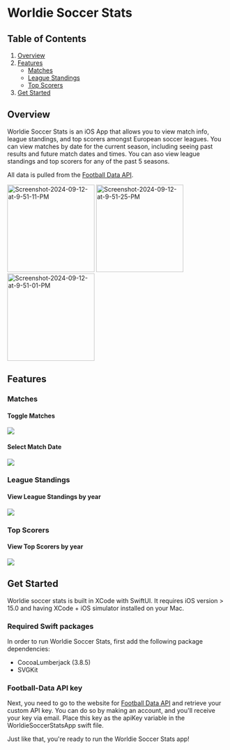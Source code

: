 # Worldie Soccer Stats

## Table of Contents
1. [Overview](#overview)
2. [Features](#features)
   * [Matches](#matches)
   * [League Standings](#league-standings)
   * [Top Scorers](#top-scorers)
3. [Get Started](#get-started)
## Overview
Worldie Soccer Stats is an iOS App that allows you to view match info, league standings, and top scorers amongst European soccer leagues. You can view matches by date for the current season, including seeing past results and future match dates and times. You can aso view league standings and top scorers for any of the past 5 seasons.

All data is pulled from the [Football Data API](https://www.football-data.org).
<div class="row">
  <a href="https://imgbb.com/"><img src="https://i.ibb.co/D4spf4B/Screenshot-2024-09-12-at-9-51-11-PM.png" width="200" alt="Screenshot-2024-09-12-at-9-51-11-PM" border="0" /></a>
  <a href="https://imgbb.com/"><img src="https://i.ibb.co/Lpxyw9x/Screenshot-2024-09-12-at-9-51-25-PM.png" width="200" alt="Screenshot-2024-09-12-at-9-51-25-PM" border="0" /></a>
  <a href="https://imgbb.com/"><img src="https://i.ibb.co/TYK5TJq/Screenshot-2024-09-12-at-9-51-01-PM.png" width="200" alt="Screenshot-2024-09-12-at-9-51-01-PM" border="0" /></a>
</div>

## Features

### Matches
#### Toggle Matches
<img src="https://i.giphy.com/media/v1.Y2lkPTc5MGI3NjExdm8zb2hka3JybWxpdzYyMm02dGRyZzcyOTBhbTc2M3F3bHExbHI2NiZlcD12MV9pbnRlcm5hbF9naWZfYnlfaWQmY3Q9Zw/9tUV9rhyJ5Roa4Kmig/giphy.gif">

#### Select Match Date
<img src="https://i.giphy.com/media/v1.Y2lkPTc5MGI3NjExN3kyanBmYjhsMXZ4ZjdrcTM0ejhodHdmZzIwYjhrMHk2cno2YTJoMiZlcD12MV9pbnRlcm5hbF9naWZfYnlfaWQmY3Q9Zw/enfi6Dww1UcBXMIXWv/giphy.gif">

### League Standings
#### View League Standings by year
<img src="https://i.giphy.com/media/v1.Y2lkPTc5MGI3NjExY3l3Y2NjMXg1OWJnN2M4ZXM2NzRkOWppZDhiMjZraHFiaHdsNDB1aSZlcD12MV9pbnRlcm5hbF9naWZfYnlfaWQmY3Q9Zw/KRkG1Q6HvWIqBxOnZ7/giphy.gif">

### Top Scorers
#### View Top Scorers by year
<img src="https://i.giphy.com/media/v1.Y2lkPTc5MGI3NjExMjIweTY2Yzdlc3I0NmRjY3FrdW13dmY0dTJsaDB4eWFpczA3a243bCZlcD12MV9pbnRlcm5hbF9naWZfYnlfaWQmY3Q9Zw/RM9aJBg76v3SCA6N2I/giphy.gif">

## Get Started
Worldie soccer stats is built in XCode with SwiftUI. It requires iOS version > 15.0 and having XCode + iOS simulator installed on your Mac. 

### Required Swift packages
In order to run Worldie Soccer Stats, first add the following package dependencies:
* CocoaLumberjack (3.8.5)
* SVGKit

### Football-Data API key
Next, you need to go to the website for [Football Data API](https://www.football-data.org) and retrieve your custom API key. You can do so by making an account, and you'll receive your key via email. Place this key as the apiKey variable in the WorldieSoccerStatsApp swift file. 

Just like that, you're ready to run the Worldie Soccer Stats app!
